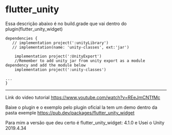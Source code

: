 # flutter_unity

Essa descrição abaixo é no build.grade que vai dentro do plugin(flutter_unity_widget)

```
dependencies {
   // implementation project(':unityLibrary')
   // implementation(name: 'unity-classes', ext:'jar')

    implementation project(':UnityExport')
    //Remember to add unity jar from unity export as a module dependency and add the module below
    implementation project(':unity-classes')

...
}
```
------


Link do video tutorial
https://www.youtube.com/watch?v=REeJmCNTfMc

Baixe o plugin e o exemplo pelo plugin oficial la tem um demo dentro da pasta exemple
https://pub.dev/packages/flutter_unity_widget

Para mim a versão que deu certo é flutter_unity_widget: 4.1.0 
e Usei o Unity 2019.4.34
